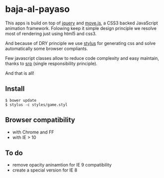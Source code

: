 baja-al-payaso
==============

This apps is build on top of [jquery] and [move.js], a CSS3 backed JavaScript animation framework. Folowing keep it simple design principle we resolve most of rendering just using html5 and css3.

And because of DRY principle we use [stylus] for generating css and solve automatically some browser compliants.

Few javascript classes allow to reduce code complexity and easy maintain, thanks to [srp] (single responsibility principle).

And that is all!

Install
-------


```
$ bower update
$ stylus -c styles/game.styl
```

Browser compatibility
-------

- with Chrome and FF
- with IE > 10

To do
-------
- remove opacity aninamtion for IE 9 compatibility
- create a special version for  IE 8

[jquery]:http://jquery.com/
[move.js]:http://visionmedia.github.io/move.js/
[stylus]:http://learnboost.github.io/stylus/
[srp]:http://blog.8thlight.com/uncle-bob/2014/05/08/SingleReponsibilityPrinciple.html
